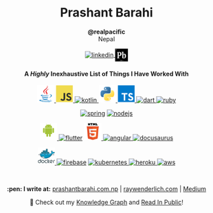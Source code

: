 <h1 align="center">Prashant Barahi</h1>
<p align="center">
    <strong><span>@realpacific</span></strong><br/>
    <span>Nepal</span>
</p>

<p align="center">
    <a href="https://www.linkedin.com/in/prashant-barahi-b83438139" target="blank">
        <img src="https://cdn.jsdelivr.net/gh/devicons/devicon@latest/icons/linkedin/linkedin-original.svg"  align="center" alt="linkedin" height="30" width="30" ></img>
    </a>
    <a href="https://prashantbarahi.com.np" target="blank">
        <img src="logo.ico"  align="center" alt="website" height="30" width="30" />
    </a>

</p>

<h4 align="center">A <i>Highly</i> Inexhaustive List of Things I Have Worked With</h4>

<p align="center">
    <a href="#" target="_blank">
        <img src="https://raw.githubusercontent.com/devicons/devicon/master/icons/java/java-original.svg" alt="java"
            width="40" height="40" /> </a>
    <a href="#" target="_blank">
        <img src="https://raw.githubusercontent.com/devicons/devicon/master/icons/javascript/javascript-original.svg"
            alt="javascript" width="40" height="40" /> </a>
    <a href="#" target="_blank">
        <img src="https://www.vectorlogo.zone/logos/kotlinlang/kotlinlang-icon.svg" alt="kotlin" width="40"
            height="40" /> </a>
    <a href="#" target="_blank">
        <img src="https://raw.githubusercontent.com/devicons/devicon/master/icons/python/python-original.svg"
            alt="python" width="40" height="40" /> </a>
    <a href="#" target="_blank">
        <img src="https://raw.githubusercontent.com/devicons/devicon/master/icons/typescript/typescript-original.svg"
            alt="typescript" width="40" height="40" /> </a>
    <a href="#" target="_blank" rel="noreferrer">
        <img src="https://www.vectorlogo.zone/logos/dartlang/dartlang-icon.svg" alt="dart" width="40" height="40" />
    <a href="#" target="_blank" rel="noreferrer">
        <img src="https://www.vectorlogo.zone/logos/ruby-lang/ruby-lang-icon.svg" alt="ruby" width="40" height="40" />
    </a>
</p>

<p align="center">
    <a href="#" target="_blank">
        <img src="https://www.vectorlogo.zone/logos/springio/springio-ar21.svg" alt="spring" width="70"
            height="40" /></a>
    <a href="#" target="_blank" rel="noreferrer">
        <img src="https://www.vectorlogo.zone/logos/nodejs/nodejs-ar21.svg"
            alt="nodejs" width="70" height="40" /> </a>
</p>

<p align="center">
    <a href="#" target="_blank">
        <img src="https://raw.githubusercontent.com/devicons/devicon/master/icons/android/android-original-wordmark.svg"
            alt="android" width="40" height="40" />
    </a>
    <a href="#" target="_blank">
        <img src="https://www.vectorlogo.zone/logos/flutterio/flutterio-icon.svg" alt="flutter" width="40"
            height="40" /></a>
    <a href="#" target="_blank">
        <img src="https://raw.githubusercontent.com/devicons/devicon/master/icons/html5/html5-original-wordmark.svg"
            alt="html5" width="40" height="40" /> </a>
    <a href="#" target="_blank" rel="noreferrer">
        <img src="https://angular.io/assets/images/logos/angular/angular.svg" alt="angular" width="40" height="40" />
    </a>
    <a href="#" target="_blank">
        <img src="https://www.vectorlogo.zone/logos/reactjs/reactjs-icon.svg" alt="docusaurus" width="70"
            height="40" /></a>

</p>

<p align="center">
    <a href="#" target="_blank">
        <img src="https://raw.githubusercontent.com/devicons/devicon/master/icons/docker/docker-original-wordmark.svg"
            alt="docker" width="40" height="40" /> </a>
    <a href="#" target="_blank">
        <img src="https://www.vectorlogo.zone/logos/firebase/firebase-icon.svg" alt="firebase" width="40"
            height="40" /></a>
    <a href="#" target="_blank">
        <img src="https://www.vectorlogo.zone/logos/kubernetes/kubernetes-icon.svg" alt="kubernetes" width="40"
            height="40" /> </a>
    <a href="#" target="_blank">
        <img src="https://www.vectorlogo.zone/logos/heroku/heroku-icon.svg" alt="heroku" width="40" height="40" /> </a>
    <a href="#" target="_blank">
        <img src="https://www.vectorlogo.zone/logos/amazon_aws/amazon_aws-ar21.svg" alt="aws" width="70" height="40" />
    </a>

</p>


<br/>

<p align="center">
    <strong>:pen: I write at:</strong>
    <a href="https://prashantbarahi.com.np">prashantbarahi.com.np</a> |
    <a href="https://www.raywenderlich.com/u/realpac">raywenderlich.com</a> |
    <a href="https://medium.com/@prashantbarahi">Medium</a>
<p>
<p align="center">
   🧠 Check out my <a href="https://prashantbarahi.com.np/knowledge-graph" target="blank">Knowledge Graph</a> and <a href="https://prashantbarahi.com.np/read-in-public" target="blank">Read In Public</a>!
</p>

